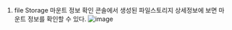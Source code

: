 1. file Storage 마운트 정보 확인
   콘솔에서 생성된 파일스토리지 상세정보에 보면 마운트 정보를 확인할 수 있다.
  ![image](https://github.com/scp-cloudacademy/ce-advanced/assets/147478897/02dd33b9-ed2f-42ac-b98d-c32170533ac0)
